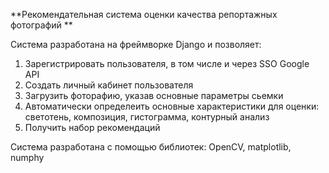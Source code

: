 **Рекомендательная система оценки качества репортажных фотографий **

Система разработана на фреймворке Django и позволяет:
1. Зарегистрировать пользователя, в том числе и через SSO Google API
2. Создать личный кабинет пользователя
3. Загрузить фоторафию, указав основные параметры сьемки 
4. Автоматически определеить основные характеристики для оценки: 
    светотень, композиция, гистограмма, контурный анализ
5. Получить набор рекомендаций

Система разработана с помощью библиотек: OpenCV, matplotlib, numphy  